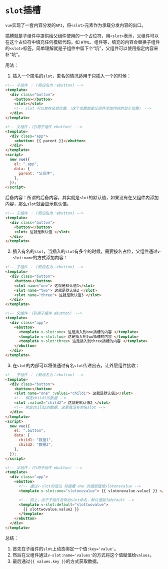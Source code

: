 # `slot`插槽

`vue`实现了一套内容分发的`API`，将`<slot>`元素作为承载分发内容的出口。

插槽就是子组件中提供给父组件使用的一个占位符，用`<slot>`表示，父组件可以在这个占位符中填充任何模板代码，如 `HTML`、组件等，填充的内容会替换子组件的`<slot>`标签。简单理解就是子组件中留下个“坑”，父组件可以使用指定内容来补“坑”。

用法：

1. 插入一个匿名的`slot`，匿名的情况适用于只插入一个的时候：

```html
<!-- 子组件 ： (假设名为：ebutton) -->
<template>
  <div class="button">
    <button></button>
    <slot></slot>
    <!-- slot 可以放在任意位置。（这个位置就是父组件添加内容的显示位置） -->
  </div>
</template>

<!-- 父组件：（引用子组件 ebutton） -->
<template>
  <div class="app">
    <ebutton> {{ parent }}</ebutton>
  </div>
</template>
<script>
  new vue({
    el: ".app",
    data: {
      parent: "父组件",
    },
  });
</script>
```

后备内容：所谓的后备内容，其实就是`slot`的默认值，如果没有在父组件内添加内容，那么`slot`就会显示默认值。

```html
<!-- 子组件 ： (假设名为：ebutton) -->
<template>
  <div class="button">
    <button></button>
    <slot> 这就是默认值 </slot>
  </div>
</template>
```

2. 插入有名的`slot`，当插入的`slot`有多个的时候，需要按名占位，父组件通过`v-slot:name`的方式添加内容：

```html
<!-- 子组件 ： (假设名为：ebutton) -->
<template>
  <div class="button">
    <button></button>
    <slot name="one"> 这就是默认值1</slot>
    <slot name="two"> 这就是默认值2 </slot>
    <slot name="three"> 这就是默认值3 </slot>
  </div>
</template>

<!-- 父组件：（引用子组件 ebutton） -->
<template>
  <div class="app">
    <ebutton>
      <template v-slot:one> 这是插入到one插槽的内容 </template>
      <template v-slot:two> 这是插入到two插槽的内容 </template>
      <template v-slot:three> 这是插入到three插槽的内容 </template>
    </ebutton>
  </div>
</template>
```

3. 在`slot`的内部可以将值通过有名`slot`传递出去，让外层组件接收：

```html
<!-- 子组件 ： (假设名为：ebutton) -->
<template>
  <div class="button">
    <button></button>
    <slot name="one" :value1="child1"> 这就是默认值1</slot>
    <!-- 绑定child1的数据 -->
    <slot :value2="child2"> 这就是默认值2 </slot>
    <!-- 绑定child2的数据，这里我没有命名slot -->
  </div>
</template>
<script>
  new vue({
    el: ".button",
    data: {
      child1: "数据1",
      child2: "数据2",
    },
  });
</script>

<!-- 父组件：（引用子组件 ebutton） -->
<template>
  <div class="app">
    <ebutton>
      <!-- 通过v-slot的语法 将插槽 one 的值赋值给slotonevalue -->
      <template v-slot:one="slotonevalue"> {{ slotonevalue.value1 }} </template>

      <!-- 同上，由于子组件没有给slot命名，默认值就为default -->
      <template v-slot:default="slottwovalue">
        {{ slottwovalue.value2 }}
      </template>
    </ebutton>
  </div>
</template>
```

总结：

1. 首先在子组件的`slot`上动态绑定一个值`:key='value'`。
2. 然后在父组件通过`v-slot:name='values'`的方式将这个值赋值给`values`。
3. 最后通过`{{ values.key }}`的方式获取数据。

